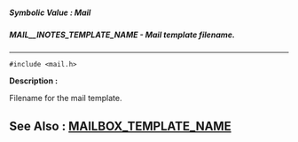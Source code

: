 ##### Symbolic Value : Mail
##### MAIL__INOTES_TEMPLATE_NAME - Mail template filename.
---
```
#include <mail.h>
```
**Description :**

Filename for the mail template.

**See Also :**
[MAILBOX_TEMPLATE_NAME](/domino-c-api-docs/reference/Symb/MAILBOX_TEMPLATE_NAME)
---
